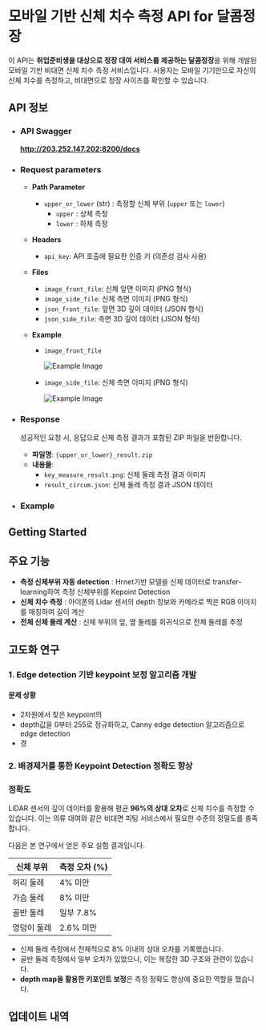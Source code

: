 # 모바일 기반 신체 치수 측정 API for 달콤정장

이 API는 **취업준비생을 대상으로 정장 대여 서비스를 제공하는 달콤정장**을 위해 개발된 모바일 기반 비대면 신체 치수 측정 서비스입니다. 사용자는 모바일 기기만으로 자신의 신체 치수를 측정하고, 비대면으로 정장 사이즈를 확인할 수 있습니다.

## API 정보
- ### **API Swagger**
     **http://203.252.147.202:8200/docs**

- ### **Request parameters**
     - **Path Parameter**
          - `upper_or_lower` (str) : 측정할 신체 부위 (`upper` 또는 `lower`)
               - `upper` : 상체 측정
               - `lower` : 하체 측정

     - **Headers**
          - `api_key`: API 호출에 필요한 인증 키 (의존성 검사 사용)
     - **Files**
          - `image_front_file`: 신체 앞면 이미지 (PNG 형식)
          - `image_side_file`: 신체 측면 이미지 (PNG 형식)
          - `json_front_file`: 앞면 3D 깊이 데이터 (JSON 형식)
          - `json_side_file`: 측면 3D 깊이 데이터 (JSON 형식)
     - **Example**

          - `image_front_file`

            ![Example Image](https://github.com/MustreeAI/mustree-sweetsuit-ai-api/blob/main/public/image_front.png)
          - `image_side_file`: 신체 측면 이미지 (PNG 형식)

            ![Example Image](https://github.com/MustreeAI/mustree-sweetsuit-ai-api/blob/main/public/image_side.png)

- ### **Response**
     성공적인 요청 시, 응답으로 신체 측정 결과가 포함된 ZIP 파일을 반환합니다.

     - **파일명**: `{upper_or_lower}_result.zip`
     - **내용물**:
          - `key_measure_result.png`: 신체 둘레 측정 결과 이미지
          - `result_circum.json`: 신체 둘레 측정 결과 JSON 데이터
- ### **Example**



## Getting Started

## 주요 기능

- **측정 신체부위 자동 detection** : Hrnet기반 모델을 신체 데이터로 transfer-learning하여 측정 신체부위를 Kepoint Detection
- **신체 치수 측정** : 아이폰의 Lidar 센서의 depth 정보와 카메라로 찍은 RGB 이미지를 매칭하여 길이 계산
- **전체 신체 둘레 계산** : 신체 부위의 앞, 옆 둘레를 회귀식으로 전체 둘레를 추정

## 고도화 연구
### 1. Edge detection 기반 keypoint 보정 알고리즘 개발
#### 문제 상황
- 2차원에서 찾은 keypoint의 
- depth값을 0부터 255로 정규화하고, Canny edge detection 알고리즘으로 edge detection
- 경
     

### 2. 배경제거를 통한 Keypoint Detection 정확도 향상



### 정확도

LiDAR 센서의 깊이 데이터를 활용해 평균 **96%의 상대 오차**로 신체 치수를 측정할 수 있습니다. 이는 의류 대여와 같은 비대면 피팅 서비스에서 필요한 수준의 정밀도를 충족합니다.

다음은 본 연구에서 얻은 주요 실험 결과입니다.

| 신체 부위 | 측정 오차 (%) |
|-----------|---------------|
| 허리 둘레 | 4% 미만       |
| 가슴 둘레 | 8% 미만       |
| 골반 둘레 | 일부 7.8%     |
| 엉덩이 둘레 | 2.6% 미만   |

- 신체 둘레 측정에서 전체적으로 8% 이내의 상대 오차를 기록했습니다.
- 골반 둘레 측정에서 일부 오차가 있었으나, 이는 복잡한 3D 구조와 관련이 있습니다.
- **depth map을 활용한 키포인트 보정**은 측정 정확도 향상에 중요한 역할을 했습니다.


## 업데이트 내역
